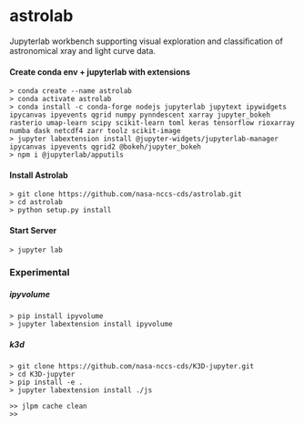# astrolab
Jupyterlab workbench supporting visual exploration and classification of astronomical xray and light curve data.

#### Create conda env + jupyterlab with extensions
   
    > conda create --name astrolab
    > conda activate astrolab
    > conda install -c conda-forge nodejs jupyterlab jupytext ipywidgets ipycanvas ipyevents qgrid numpy pynndescent xarray jupyter_bokeh rasterio umap-learn scipy scikit-learn toml keras tensorflow rioxarray numba dask netcdf4 zarr toolz scikit-image
    > jupyter labextension install @jupyter-widgets/jupyterlab-manager  ipycanvas ipyevents qgrid2 @bokeh/jupyter_bokeh 
    > npm i @jupyterlab/apputils

#### Install Astrolab

    > git clone https://github.com/nasa-nccs-cds/astrolab.git
    > cd astrolab
    > python setup.py install
       
#### Start Server

    > jupyter lab 
    
    
 
 
 
 
### Experimental
    
##### ipyvolume
    > pip install ipyvolume
    > jupyter labextension install ipyvolume

##### k3d    
    > git clone https://github.com/nasa-nccs-cds/K3D-jupyter.git
    > cd K3D-jupyter
    > pip install -e .
    > jupyter labextension install ./js 
    
    >> jlpm cache clean
    >> 
   
